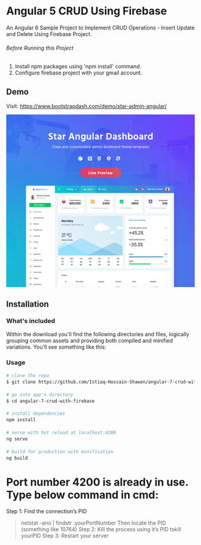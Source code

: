# Angular 5 CRUD Using Firebase
An Angular 6 Sample Project to Implement CRUD Operations - Insert Update and Delete Using Firebase Project.

###### Before Running this Project
 1. Install npm packages using 'npm install' command.
 2. Configure firebase project with your gmail account. 

## Demo

Visit: https://www.bootstrapdash.com/demo/star-admin-angular/

[![N|Solid](screenshot.jpg)](http://www.bootstrapdash.com/demo/star-admin-angular)

## Installation

### What's included

Within the download you'll find the following directories and files, logically grouping common assets and providing both compiled and minified variations. You'll see something like this:

### Usage

``` bash
# clone the repo
$ git clone https://github.com/Istiaq-Hossain-Shawon/angular-7-crud-with-firebase.git

# go into app's directory
$ cd angular-7-crud-with-firebase

# install dependencies
npm install

# serve with hot reload at localhost:4200
ng serve

# build for production with minification
ng build
```
# Port number 4200 is already in use. Type below command in cmd:
Step 1: Find the connection’s PID
> netstat -ano | findstr :yourPortNumber
Then locate the PID (something like 10764)
Step 2: Kill the process using it’s PID
> tskill yourPID
Step 3: Restart your server